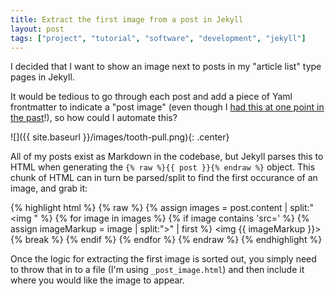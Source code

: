 ```yaml
---
title: Extract the first image from a post in Jekyll
layout: post
tags: ["project", "tutorial", "software", "development", "jekyll"]
---
```


I decided that I want to show an image next to posts in my "article list" type pages in Jekyll.

It would be tedious to go through each post and add a piece of Yaml frontmatter to indicate a "post image" (even though I [had this at one point in the past](/post/adding-more-post-metadata-to-jekyll-with-yaml/)!), so how could I automate this?

<!-- more -->

![]({{ site.baseurl }}/images/tooth-pull.png){: .center}

All of my posts exist as Markdown in the codebase, but Jekyll parses this to HTML when generating the `{% raw %}{{ post }}{% endraw %}` object. This chunk of HTML can in turn be parsed/split to find the first occurance of an image, and grab it:

{% highlight html %}
{% raw %}
{% assign images = post.content | split:"<img " %}
{% for image in images %}
  {% if image contains 'src=' %}
    {% assign imageMarkup = image | split:">" | first %}
    <img {{ imageMarkup }}>
    {% break %}
  {% endif %}
{% endfor %}
{% endraw %}
{% endhighlight %}

Once the logic for extracting the first image is sorted out, you simply need to throw that in to a file (I'm using `_post_image.html`) and then include it where you would like the image to appear.